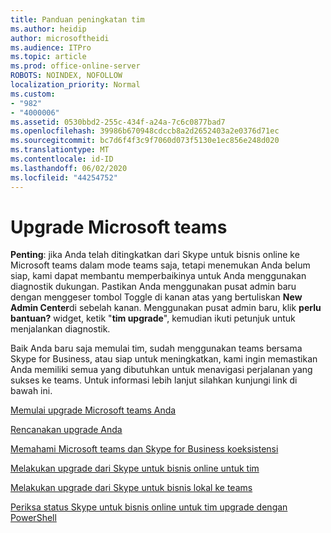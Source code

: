 ```yaml
---
title: Panduan peningkatan tim
ms.author: heidip
author: microsoftheidi
ms.audience: ITPro
ms.topic: article
ms.prod: office-online-server
ROBOTS: NOINDEX, NOFOLLOW
localization_priority: Normal
ms.custom:
- "982"
- "4000006"
ms.assetid: 0530bbd2-255c-434f-a24a-7c6c0877bad7
ms.openlocfilehash: 39986b670948cdccb8a2d2652403a2e0376d71ec
ms.sourcegitcommit: bc7d6f4f3c9f7060d073f5130e1ec856e248d020
ms.translationtype: MT
ms.contentlocale: id-ID
ms.lasthandoff: 06/02/2020
ms.locfileid: "44254752"
---
```

# <a name="microsoft-teams-upgrade"></a>Upgrade Microsoft teams

**Penting**: jika Anda telah ditingkatkan dari Skype untuk bisnis online ke Microsoft teams dalam mode teams saja, tetapi menemukan Anda belum siap, kami dapat membantu memperbaikinya untuk Anda menggunakan diagnostik dukungan. Pastikan Anda menggunakan pusat admin baru dengan menggeser tombol Toggle di kanan atas yang bertuliskan **New Admin Center**di sebelah kanan. Menggunakan pusat admin baru, klik **perlu bantuan?** widget, ketik "**tim upgrade**", kemudian ikuti petunjuk untuk menjalankan diagnostik.

Baik Anda baru saja memulai tim, sudah menggunakan teams bersama Skype for Business, atau siap untuk meningkatkan, kami ingin memastikan Anda memiliki semua yang dibutuhkan untuk menavigasi perjalanan yang sukses ke teams. Untuk informasi lebih lanjut silahkan kunjungi link di bawah ini.

[Memulai upgrade Microsoft teams Anda](https://docs.microsoft.com/MicrosoftTeams/upgrade-start-here)

[Rencanakan upgrade Anda](https://docs.microsoft.com/MicrosoftTeams/upgrade-plan-journey)

[Memahami Microsoft teams dan Skype for Business koeksistensi](https://docs.microsoft.com/MicrosoftTeams/teams-and-skypeforbusiness-coexistence-and-interoperability)

[Melakukan upgrade dari Skype untuk bisnis online untuk tim](https://docs.microsoft.com/MicrosoftTeams/upgrade-to-teams-execute-skypeforbusinessonline)

[Melakukan upgrade dari Skype untuk bisnis lokal ke teams](https://docs.microsoft.com/MicrosoftTeams/upgrade-to-teams-execute-skypeforbusinesshybridonprem)
 
[Periksa status Skype untuk bisnis online untuk tim upgrade dengan PowerShell](https://docs.microsoft.com/powershell/module/skype/get-csteamsupgradestatus?view=skype-ps)
